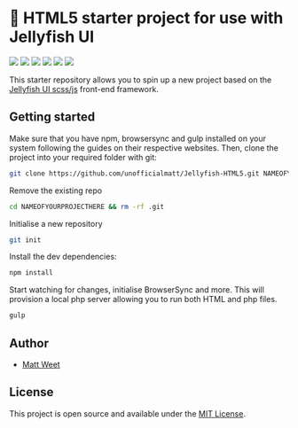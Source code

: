 # 🎐 HTML5 starter project for use with Jellyfish UI

<p>
<img src="https://img.shields.io/github/stars/unofficialmatt/Jellyfish-HTML5.svg?style=flat-square&logo=github"/>
<img src="https://img.shields.io/github/issues/unofficialmatt/Jellyfish-HTML5.svg?style=flat-square&logo=github"/>
<img src="https://img.shields.io/maintenance/yes/2020.svg?style=flat-square&logo=github"/>
<img src="https://img.shields.io/github/commit-activity/y/unofficialmatt/Jellyfish-HTML5.svg?style=flat-square&logo=github"/>
<img src="https://img.shields.io/github/last-commit/unofficialmatt/Jellyfish-HTML5.svg?style=flat-square&logo=github"/>
<img src="https://img.shields.io/badge/license-MIT-yellow.svg?style=flat-square"/>
</p>

This starter repository allows you to spin up a new project based on the [Jellyfish UI scss/js](https://unofficialmatt.github.io/jellyfish/) front-end framework.

## Getting started

Make sure that you have npm, browsersync and gulp installed on your system following the guides on their respective websites. Then, clone the project into your required folder with git:

```bash
git clone https://github.com/unofficialmatt/Jellyfish-HTML5.git NAMEOFYOURPROJECTHERE
```

Remove the existing repo

```bash
cd NAMEOFYOURPROJECTHERE && rm -rf .git
```

Initialise a new repository

```bash
git init
```

Install the dev dependencies:

```bash
npm install
```

Start watching for changes, initialise BrowserSync and more. This will provision a local php server allowing you to run both HTML and php files.

```bash
gulp
```

## Author

- [Matt Weet](https://www.mattweet.com)

## License

This project is open source and available under the [MIT License](license.md).
